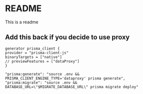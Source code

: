 # README

This is a readme

## Add this back if you decide to use proxy

```
generator prisma_client {
provider = "prisma-client-js"
binaryTargets = ["native"]
// previewFeatures = ["dataProxy"]
}

"prisma:generate": "source .env && PRISMA_CLIENT_ENGINE_TYPE='dataproxy' prisma generate",
"prisma:migrate": "source .env && DATABASE_URL=\"$MIGRATE_DATABASE_URL\" prisma migrate deploy"
```
